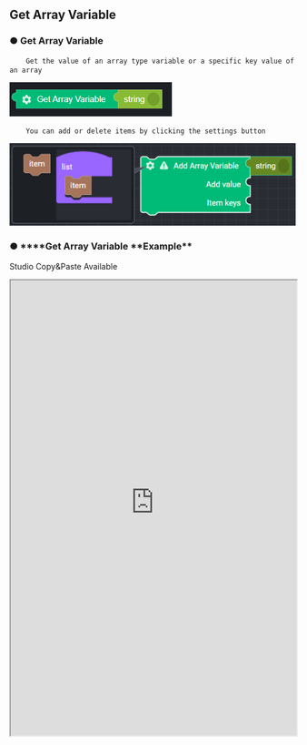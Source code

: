 ## Get Array Variable

### ● Get Array Variable

        Get the value of an array type variable or a specific key value of an array

![](../../img/assets/image%20%28217%29.png)

        You can add or delete items by clicking the settings button

![](../../img/assets/image%20%2872%29.png)

### ● \***\*Get Array Variable **Example\*\*
<p class='comment'>Studio Copy&Paste Available</p>
<iframe
    src="https://d1sxhpvag16wqc.cloudfront.net/v3.1.0/arrayList/get_arraylist"
    width="100%"
    height="800px"
    allow=""
    sandbox="allow-scripts allow-same-origin" />
<div class="display-pdf">
    <p><img src="../../img/assets/get_arraylist_example_1.png" alt="" /></p>
    <p><img src="../../img/assets/get_arraylist_example_2.png" alt="" /></p>
</div>

### ● \***\*Get Array Variable **Result\*\*

```text
{
  "tmpArray02": [
    "value01",
    "value02",
    "value03"
  ],
  "tmpArray03": "value02"
}
```
